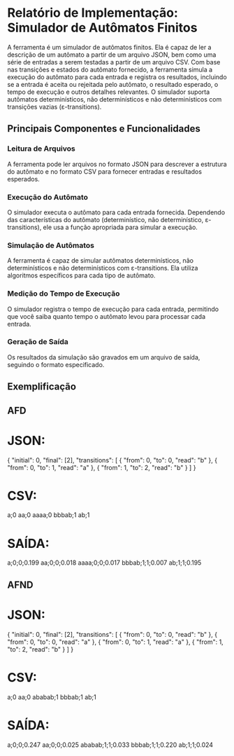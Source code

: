# Relatório de Implementação: Simulador de Autômatos Finitos

A ferramenta é um simulador de autômatos finitos. Ela é capaz de ler a descrição de um autômato a partir de um arquivo JSON, bem como uma série de entradas a serem testadas a partir de um arquivo CSV. Com base nas transições e estados do autômato fornecido, a ferramenta simula a execução do autômato para cada entrada e registra os resultados, incluindo se a entrada é aceita ou rejeitada pelo autômato, o resultado esperado, o tempo de execução e outros detalhes relevantes. O simulador suporta autômatos determinísticos, não determinísticos e não determinísticos com transições vazias (ε-transitions).

## Principais Componentes e Funcionalidades

### Leitura de Arquivos

A ferramenta pode ler arquivos no formato JSON para descrever a estrutura do autômato e no formato CSV para fornecer entradas e resultados esperados.

### Execução do Autômato

O simulador executa o autômato para cada entrada fornecida. Dependendo das características do autômato (determinístico, não determinístico, ε-transitions), ele usa a função apropriada para simular a execução.

### Simulação de Autômatos

A ferramenta é capaz de simular autômatos determinísticos, não determinísticos e não determinísticos com ε-transitions. Ela utiliza algoritmos específicos para cada tipo de autômato.

### Medição do Tempo de Execução

O simulador registra o tempo de execução para cada entrada, permitindo que você saiba quanto tempo o autômato levou para processar cada entrada.

### Geração de Saída

Os resultados da simulação são gravados em um arquivo de saída, seguindo o formato especificado.

## Exemplificação

## AFD

# JSON: 

{
  "initial": 0,
  "final": [2],
  "transitions": [
    { "from": 0, "to": 0, "read": "b" },
    { "from": 0, "to": 1, "read": "a" },
    { "from": 1, "to": 2, "read": "b" }
  ]
}

# CSV:

a;0
aa;0
aaaa;0
bbbab;1
ab;1

# SAÍDA:

a;0;0;0.199
aa;0;0;0.018
aaaa;0;0;0.017
bbbab;1;1;0.007
ab;1;1;0.195

## AFND

# JSON:

{
  "initial": 0,
  "final": [2],
  "transitions": [
    { "from": 0, "to": 0, "read": "b" },
    { "from": 0, "to": 0, "read": "a" },
    { "from": 0, "to": 1, "read": "a" },
    { "from": 1, "to": 2, "read": "b" }
  ]
}

# CSV:

a;0
aa;0
ababab;1
bbbab;1
ab;1

# SAÍDA:

a;0;0;0.247
aa;0;0;0.025
ababab;1;1;0.033
bbbab;1;1;0.220
ab;1;1;0.024
